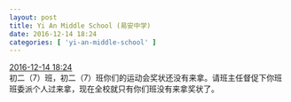 ```yaml
---
layout: post
title: Yi An Middle School (易安中学)
date: 2016-12-14 18:24
categories: [ 'yi-an-middle-school' ]
---
```


<div class="weibo-info">
  <a href="http://weibo.com/6074218720/Em5J82997">2016-12-14 18:24</a>
</div>
初二（7）班，初二（7）班你们的运动会奖状还没有来拿。请班主任督促下你班班委派个人过来拿，现在全校就只有你们班没有来拿奖状了。
